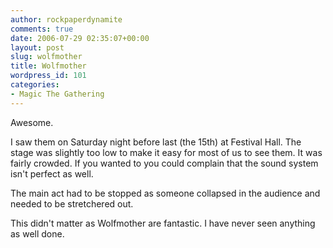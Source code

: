 ```yaml
---
author: rockpaperdynamite
comments: true
date: 2006-07-29 02:35:07+00:00
layout: post
slug: wolfmother
title: Wolfmother
wordpress_id: 101
categories:
- Magic The Gathering
---
```


Awesome.

I saw them on Saturday night before last (the 15th) at Festival Hall. The stage was slightly too low to make it easy for most of us to see them. It was fairly crowded. If you wanted to you could complain that the sound system isn't perfect as well.

The main act had to be stopped as someone collapsed in the audience and needed to be stretchered out.

This didn't matter as Wolfmother are fantastic. I have never seen anything as well done.
